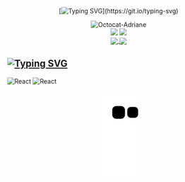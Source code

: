 <div align="center"> 

[![Typing SVG](https://readme-typing-svg.demolab.com?font=Fira+Code&pause=1000&color=DA31F7FF&center=true&vCenter=true&width=435&lines=Hello%2C+my+name+is+Adriane+Maciel;I'm+a+front-end+developer;Welcome+to+my+profile!)](https://git.io/typing-svg)

</div>

<div align="center">
<img width="200px" alt="Octocat-Adriane" src="https://i.postimg.cc/26HV8Q4L/octocat-1664567542809.png" />
</div>

<div align="center">
  <a href = "mailto:contato@adrianemaciel.developer"><img src="https://img.shields.io/badge/Gmail-D14836?style=for-the-badge&logo=gmail&logoColor=white" target="_blank"></a>
  <a href="https://www.linkedin.com/in/adrianemacieldeveloper" target="_blank"><img src="https://img.shields.io/badge/-LinkedIn-%230077B5?style=for-the-badge&logo=linkedin&logoColor=white" target="_blank"></a>
</div>

<div align="center">
  <a href="https://github.com/adrianemaciel">
  <img align="center" height="200em" src="https://github-readme-stats.vercel.app/api/top-langs/?username=adrianemaciel&layout=compact&langs_count=7&theme=dracula" />
  <img align="center" height="200em" src="https://github-readme-stats.vercel.app/api?username=adrianemaciel&show_icons=true&theme=dracula&include_all_commits=true&count_private=true" />
 </div>

          
## <a href="https://git.io/typing-svg"><img src="https://readme-typing-svg.demolab.com?font=Fira+Code&pause=1000&color=DA31F7&repeat=false&width=435&lines=Learning%3A" alt="Typing SVG" /></a>

<div>
  <img align="center" alt="React" width="30" height="40" src="https://cdn.jsdelivr.net/gh/devicons/devicon@latest/icons/nodejs/nodejs-original.svg" />
  <img align="center" alt="React" width="30" height="40" src="https://cdn.jsdelivr.net/gh/devicons/devicon@latest/icons/mysql/mysql-original.svg" />
</div>

<div align="center"> 

![Snake animation](https://github.com/adrianemaciel/adrianemaciel/blob/output/github-contribution-grid-snake.svg)

</div>

